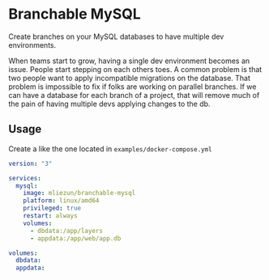 # Branchable MySQL

Create branches on your MySQL databases to have multiple dev environments.

When teams start to grow, having a single dev environment becomes an issue. People start stepping on each others toes.
A common problem is that two people want to apply incompatible migrations on the database. That problem is impossible 
to fix if folks are working on parallel branches.
If we can have a database for each branch of a project, that will remove much of the pain of having multiple devs applying
changes to the db.


## Usage

Create a like the one located in `examples/docker-compose.yml`

```yaml
version: "3"

services:
  mysql:
    image: mliezun/branchable-mysql
    platform: linux/amd64
    privileged: true
    restart: always
    volumes:
      - dbdata:/app/layers
      - appdata:/app/web/app.db

volumes:
  dbdata:
  appdata:
```
